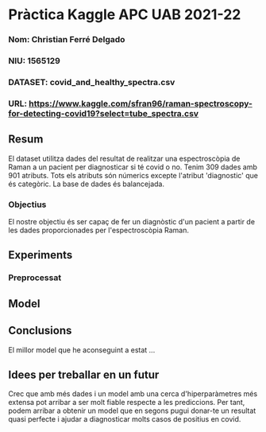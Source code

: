 # Pràctica Kaggle APC UAB 2021-22
### Nom: Christian Ferré Delgado
### NIU: 1565129
### DATASET: covid_and_healthy_spectra.csv
### URL: https://www.kaggle.com/sfran96/raman-spectroscopy-for-detecting-covid19?select=tube_spectra.csv

## Resum
El dataset utilitza dades del resultat de realitzar una espectroscòpia de Raman a un pacient per diagnosticar si té covid o no.
Tenim 309 dades amb 901 atributs. Tots els atributs són númerics excepte l'atribut 'diagnostic' que és categòric. La base de dades és balancejada.
### Objectius
El nostre objectiu és ser capaç de fer un diagnòstic d'un pacient a partir de les dades proporcionades per l'espectroscòpia Raman.
## Experiments

### Preprocessat

## Model

## Conclusions
El millor model que he aconseguint a estat ...

## Idees per treballar en un futur 
Crec que amb més dades i un model amb una cerca d'hiperparàmetres més extensa pot arribar a ser molt fiable respecte a les prediccions.
Per tant, podem arribar a obtenir un model que en segons pugui donar-te un resultat quasi perfecte i ajudar a diagnosticar molts casos 
de positius en covid.

